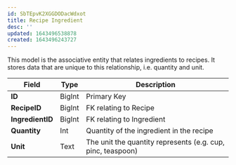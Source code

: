 ```yaml
---
id: SbTEpvK2XGGDODacWdxot
title: Recipe Ingredient
desc: ''
updated: 1643496538878
created: 1643496243727
---
```


This model is the associative entity that relates ingredients to recipes. It stores data that are unique to this relationship, i.e. quantity and unit.

|Field|Type|Description|
|----|----|----|
|**ID**| BigInt| Primary Key
|**RecipeID**|BigInt| FK relating to Recipe|
|**IngredientID**|BigInt| FK relating to Ingredient|
|**Quantity**|Int| Quantity of the ingredient in the recipe|
|**Unit**|Text| The unit the quantity represents (e.g. cup, pinc, teaspoon)|
